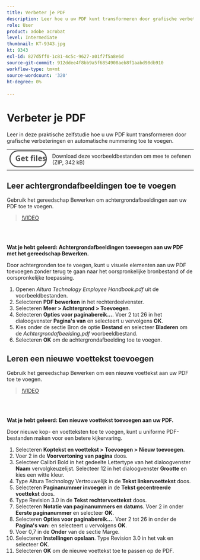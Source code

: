 ```yaml
---
title: Verbeter je PDF
description: Leer hoe u uw PDF kunt transformeren door grafische verbeteringen en automatische nummering toe te voegen
role: User
product: adobe acrobat
level: Intermediate
thumbnail: KT-9343.jpg
kt: 9343
exl-id: 827d5ff0-1c81-4c5c-9627-a01f7f5a8e6d
source-git-commit: 912ddee4f8bb9a5f6854908aeb8f1aabd98db910
workflow-type: tm+mt
source-wordcount: '320'
ht-degree: 0%

---
```


# Verbeter je PDF

Leer in deze praktische zelfstudie hoe u uw PDF kunt transformeren door grafische verbeteringen en automatische nummering toe te voegen.

<table style="table-layout:auto">
<tr>
  <td>
   <img alt="Bestanden ophalen" src="../assets/Getfiles.svg" />
  </td>
  <td>
    Download deze voorbeeldbestanden om mee te oefenen (ZIP, 342 kB)
  </td>
</tr>
</table>

## Leer achtergrondafbeeldingen toe te voegen

Gebruik het gereedschap Bewerken om achtergrondafbeeldingen aan uw PDF toe te voegen.

>[!VIDEO](https://video.tv.adobe.com/v/338746?hidetitle=true)

<br> 

**Wat je hebt geleerd: Achtergrondafbeeldingen toevoegen aan uw PDF met het gereedschap Bewerken.**

Door achtergronden toe te voegen, kunt u visuele elementen aan uw PDF toevoegen zonder terug te gaan naar het oorspronkelijke bronbestand of de oorspronkelijke toepassing.

1. Openen *Altura Technology Employee Handbook.pdf* uit de voorbeeldbestanden.
1. Selecteren **PDF bewerken** in het rechterdeelvenster.
1. Selecteren **Meer > Achtergrond > Toevoegen**.
1. Selecteren **Opties voor paginabereik...**.
Voer 2 tot 26 in het dialoogvenster **Pagina&#39;s van** en selecteert u vervolgens **OK**.
1. Kies onder de sectie Bron de optie **Bestand** en selecteer **Bladeren** om de *Achtergrondafbeelding.pdf* voorbeeldbestand.
1. Selecteren **OK** om de achtergrondafbeelding toe te voegen.

## Leren een nieuwe voettekst toevoegen

Gebruik het gereedschap Bewerken om een nieuwe voettekst aan uw PDF toe te voegen.

>[!VIDEO](https://video.tv.adobe.com/v/338745?hidetitle=true)

<br> 

**Wat je hebt geleerd: Een nieuwe voettekst toevoegen aan uw PDF.**

Door nieuwe kop- en voetteksten toe te voegen, kunt u uniforme PDF-bestanden maken voor een betere kijkervaring.

1. Selecteren **Koptekst en voettekst > Toevoegen > Nieuw toevoegen**.
1. Voer 2 in de **Voorvertoning van pagina** doos.
1. Selecteer Calibri Bold in het gedeelte Lettertype van het dialoogvenster **Naam** vervolgkeuzelijst.
Selecteer 12 in het dialoogvenster **Grootte** en kies een witte kleur.
1. Type Altura Technology Vertrouwelijk in de **Tekst linkervoettekst** doos.
1. Selecteren **Paginanummer invoegen** in de **Tekst gecentreerde voettekst** doos.
1. Type Revision 3.0 in de **Tekst rechtervoettekst** doos.
1. Selecteren **Notatie van paginanummers en datums**.
Voer 2 in onder **Eerste paginanummer** en selecteer **OK**.
1. Selecteren **Opties voor paginabereik...**.
Voer 2 tot 26 in onder de **Pagina&#39;s van:** en selecteert u vervolgens **OK**.
1. Voer 0,7 in de **Onder** van de sectie Marge.
1. Selecteren **Instellingen opslaan**.
Type Revision 3.0 in het vak en selecteer **OK**.
1. Selecteren **OK** om de nieuwe voettekst toe te passen op de PDF.
